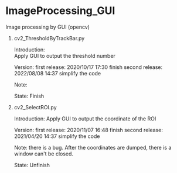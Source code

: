 # ImageProcessing_GUI
Image processing by GUI (opencv)

1. cv2_ThresholdByTrackBar.py

    Introduction:    
        Apply GUI to output the threshold number

    Version:
        first release: 2020/10/17 17:30 finish
        second release: 2022/08/08 14:37 simplify the code

    Note:
        
    State:
        Finish

2. cv2_SelectROI.py

    Introduction:
        Apply GUI to output the coordinate of the ROI

    Version: 
        first release: 2020/11/07 16:48 finish
        second release: 2021/04/20 14:37 simplify the code

    Note:
        there is a bug. After the coordinates are dumped, there is a window can't be closed.

    State:
        Unfinish  